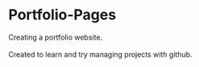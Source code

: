 # Portfolio-Pages
Creating a portfolio website. 
<br/>
<br/>
Created to learn and try managing projects with github.
